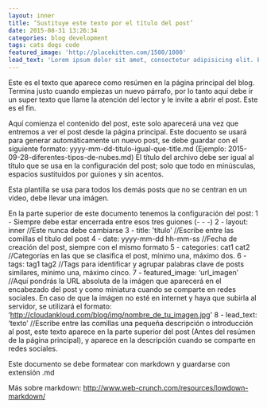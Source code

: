 ```yaml
---
layout: inner
title: ‘Sustituye este texto por el título del post’
date: 2015-08-31 13:26:34
categories: blog development
tags: cats dogs code
featured_image: 'http://placekitten.com/1500/1000'
lead_text: 'Lorem ipsum dolor sit amet, consectetur adipisicing elit. Expedita maiores quisquam id sunt, a architecto molestias velit, distinctio quidem non, nostrum provident quibusdam enim. Neque ipsam temporibus commodi facere minima.'
---
```


Este es el texto que aparece como resúmen en la página principal del blog. Termina justo cuando empiezas un nuevo párrafo, por lo tanto aquí debe ir un super texto que llame la atención del lector y le invite a abrir el post. Este es el fin.

Aquí comienza el contenido del post, este solo aparecerá una vez que entremos a ver el post desde la página principal.
Este docuento se usará para generar automáticamente un nuevo post, se debe guardar con el siguiente formato: yyyy-mm-dd-titulo-igual-que-title.md (Ejemplo: 2015-09-28-diferentes-tipos-de-nubes.md)
El título del archivo debe ser igual al título que se usa en la configuración del post; solo que todo en minúsculas, espacios sustituidos por guiones y sin acentos.

Esta plantilla se usa para todos los demás posts que no se centran en un video, debe llevar una imágen.

En la parte superior de este documento tenemos la configuración del post:
1 - Siempre debe estar encerrada entre esos tres guiones (- - -)
2 - layout: inner //Este nunca debe cambiarse
3 - title: ’título’ //Escribe entre las comillas el título del post
4 - date: yyyy-mm-dd hh-mm-ss //Fecha de creación del post, siempre con el mismo formato
5 - categories: cat1 cat2 //Categorías en las que se clasifica el post, mínimo una, máximo dos.
6 - tags: tag1 tag2 //Tags para identificar y agrupar palabras clave de posts similares, mínimo una, máximo cinco.
7 - featured_image: ‘url_imagen’ //Aquí pondrás la URL absoluta de la imágen que aparecerá en el encabezado del post y como miniatura cuando se comparte en redes sociales. En caso de que la imágen no esté en internet y haya que subirla al servidor, se utilizará el formato: ‘http://cloudankloud.com/blog/img/nombre_de_tu_imagen.jpg'
8 - lead_text: ‘texto’ //Escribe entre las comillas una pequeña descripción o introducción al post, este texto aparece en la parte superior del post (Antes del resúmen de la página principal), y aparece en la descripción cuando se comparte en redes sociales.

Este documento se debe formatear con markdown y guardarse con extensión .md

Más sobre markdown: http://www.web-crunch.com/resources/lowdown-markdown/